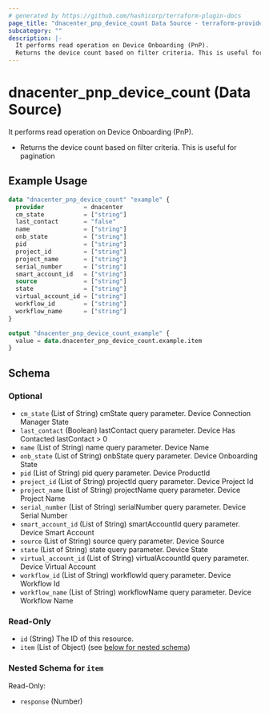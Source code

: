 ```yaml
---
# generated by https://github.com/hashicorp/terraform-plugin-docs
page_title: "dnacenter_pnp_device_count Data Source - terraform-provider-dnacenter"
subcategory: ""
description: |-
  It performs read operation on Device Onboarding (PnP).
  Returns the device count based on filter criteria. This is useful for pagination
---
```


# dnacenter_pnp_device_count (Data Source)

It performs read operation on Device Onboarding (PnP).

- Returns the device count based on filter criteria. This is useful for pagination

## Example Usage

```terraform
data "dnacenter_pnp_device_count" "example" {
  provider           = dnacenter
  cm_state           = ["string"]
  last_contact       = "false"
  name               = ["string"]
  onb_state          = ["string"]
  pid                = ["string"]
  project_id         = ["string"]
  project_name       = ["string"]
  serial_number      = ["string"]
  smart_account_id   = ["string"]
  source             = ["string"]
  state              = ["string"]
  virtual_account_id = ["string"]
  workflow_id        = ["string"]
  workflow_name      = ["string"]
}

output "dnacenter_pnp_device_count_example" {
  value = data.dnacenter_pnp_device_count.example.item
}
```

<!-- schema generated by tfplugindocs -->
## Schema

### Optional

- `cm_state` (List of String) cmState query parameter. Device Connection Manager State
- `last_contact` (Boolean) lastContact query parameter. Device Has Contacted lastContact > 0
- `name` (List of String) name query parameter. Device Name
- `onb_state` (List of String) onbState query parameter. Device Onboarding State
- `pid` (List of String) pid query parameter. Device ProductId
- `project_id` (List of String) projectId query parameter. Device Project Id
- `project_name` (List of String) projectName query parameter. Device Project Name
- `serial_number` (List of String) serialNumber query parameter. Device Serial Number
- `smart_account_id` (List of String) smartAccountId query parameter. Device Smart Account
- `source` (List of String) source query parameter. Device Source
- `state` (List of String) state query parameter. Device State
- `virtual_account_id` (List of String) virtualAccountId query parameter. Device Virtual Account
- `workflow_id` (List of String) workflowId query parameter. Device Workflow Id
- `workflow_name` (List of String) workflowName query parameter. Device Workflow Name

### Read-Only

- `id` (String) The ID of this resource.
- `item` (List of Object) (see [below for nested schema](#nestedatt--item))

<a id="nestedatt--item"></a>
### Nested Schema for `item`

Read-Only:

- `response` (Number)


